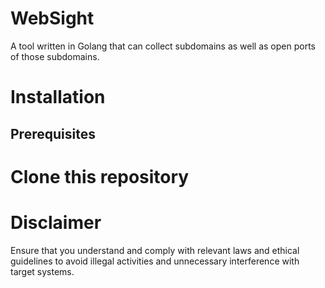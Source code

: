# WebSight
A tool written in Golang that can collect subdomains as well as open ports of those subdomains.

# Installation
## Prerequisites
# Clone this repository

# Disclaimer
Ensure that you understand and comply with relevant laws and ethical guidelines to avoid illegal activities and unnecessary interference with target systems.